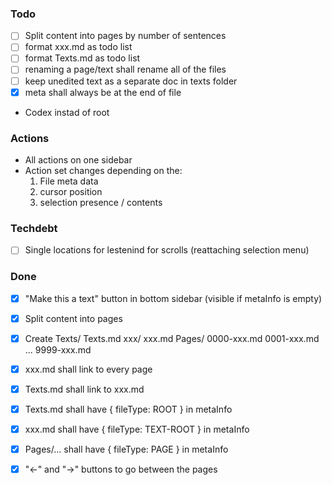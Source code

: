 ### Todo
- [ ] Split content into pages by number of sentences 
- [ ] format xxx.md as todo list
- [ ] format Texts.md as todo list
- [ ] renaming a page/text shall rename all of the files
- [ ] keep unedited text as a separate doc in texts folder
- [x] meta shall always be at the end of file
- Codex instad of root

### Actions
- All actions on one sidebar
- Action set changes depending on the:
    1) File meta data
    2) cursor position
    3) selection presence / contents 

### Techdebt
- [ ] Single locations for lestenind for scrolls (reattaching selection menu)



### Done

- [x] "Make this a text" button in bottom sidebar (visible if metaInfo is empty)
- [x] Split content into pages
- [x] Create 
    Texts/
        Texts.md
        xxx/
            xxx.md
            Pages/
                0000-xxx.md
                0001-xxx.md
                ...
                9999-xxx.md
- [x] xxx.md shall link to every page
- [x] Texts.md shall link to xxx.md
- [x] Texts.md shall have { fileType: ROOT } in metaInfo
- [x] xxx.md shall have { fileType: TEXT-ROOT } in metaInfo
- [x] Pages/... shall have { fileType: PAGE } in metaInfo
- [x] "←" and "→" buttons to go between the pages

